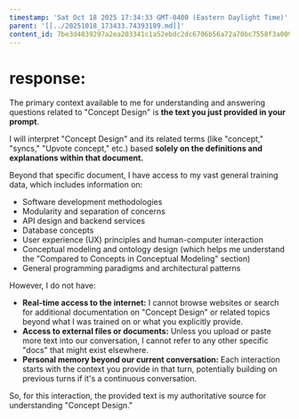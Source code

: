 ```yaml
---
timestamp: 'Sat Oct 18 2025 17:34:33 GMT-0400 (Eastern Daylight Time)'
parent: '[[../20251018_173433.74393189.md]]'
content_id: 7be3d4039297a2ea203341c1a52ebdc2dc6706b56a72a70bc7558f3a009971cc
---
```


# response:

The primary context available to me for understanding and answering questions related to "Concept Design" is **the text you just provided in your prompt**.

I will interpret "Concept Design" and its related terms (like "concept," "syncs," "Upvote concept," etc.) based **solely on the definitions and explanations within that document.**

Beyond that specific document, I have access to my vast general training data, which includes information on:

* Software development methodologies
* Modularity and separation of concerns
* API design and backend services
* Database concepts
* User experience (UX) principles and human-computer interaction
* Conceptual modeling and ontology design (which helps me understand the "Compared to Concepts in Conceptual Modeling" section)
* General programming paradigms and architectural patterns

However, I do not have:

* **Real-time access to the internet:** I cannot browse websites or search for additional documentation on "Concept Design" or related topics beyond what I was trained on or what you explicitly provide.
* **Access to external files or documents:** Unless you upload or paste more text into our conversation, I cannot refer to any other specific "docs" that might exist elsewhere.
* **Personal memory beyond our current conversation:** Each interaction starts with the context you provide in that turn, potentially building on previous turns if it's a continuous conversation.

So, for this interaction, the provided text is my authoritative source for understanding "Concept Design."
